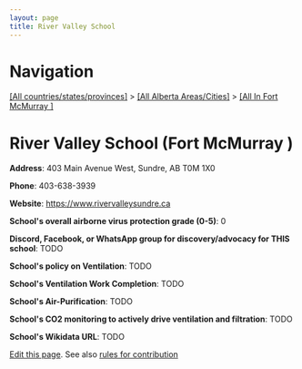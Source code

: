 ```yaml
---
layout: page
title: River Valley School
---
```

# Navigation

[[All countries/states/provinces]](../../..) > [[All Alberta Areas/Cities]](../..) > [[All In Fort McMurray ]](..)

# River Valley School (Fort McMurray )

**Address**: 403 Main Avenue West, Sundre, AB T0M 1X0

**Phone**: 403-638-3939

**Website**: <https://www.rivervalleysundre.ca>

**School's overall airborne virus protection grade (0-5)**: 0

**Discord, Facebook, or WhatsApp group for discovery/advocacy for THIS school**: TODO

**School's policy on Ventilation**: TODO

**School's Ventilation Work Completion**: TODO

**School's Air-Purification**: TODO

**School's CO2 monitoring to actively drive ventilation and filtration**: TODO

**School's Wikidata URL**: TODO


[Edit this page](https://github.com/ventilate-schools/AB/edit/main/./Fort_McMurray_/River_Valley_School.md). See also [rules for contribution](../../../contribution-rules/)